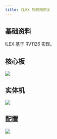 ```yaml
---
title: ILEX 物联网网关
---
```

## 基础资料
ILEX 基于 RV1126 实现。

## 核心板

<img src="/assets/3399.jpg" />

## 实体机
<img src="/assets/ilex/1.png" />

## 配置
<img src="/assets/s1.png" />